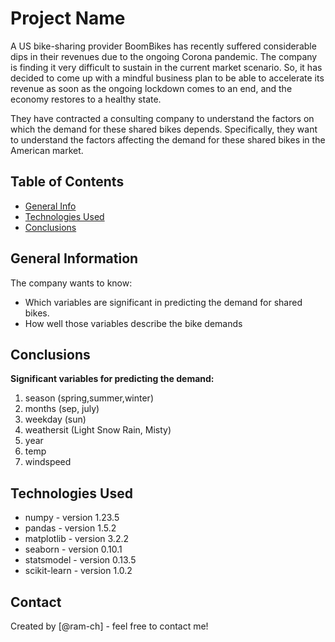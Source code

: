 # Project Name
A US bike-sharing provider BoomBikes has recently suffered considerable dips in their revenues due to the ongoing Corona pandemic. The company is finding it very difficult to sustain in the current market scenario. So, it has decided to come up with a mindful business plan to be able to accelerate its revenue as soon as the ongoing lockdown comes to an end, and the economy restores to a healthy state.

They have contracted a consulting company to understand the factors on which the demand for these shared bikes depends. Specifically, they want to understand the factors affecting the demand for these shared bikes in the American market. 


## Table of Contents
* [General Info](#general-information)
* [Technologies Used](#technologies-used)
* [Conclusions](#conclusions)



## General Information
The company wants to know:   
- Which variables are significant in predicting the demand for shared bikes.
- How well those variables describe the bike demands



## Conclusions
**Significant variables for predicting the demand:**   
1. season (spring,summer,winter)
2. months (sep, july)
3. weekday (sun)
4. weathersit (Light Snow Rain, Misty)
5. year 
6. temp 
7. windspeed



## Technologies Used
- numpy - version 1.23.5
- pandas - version 1.5.2
- matplotlib - version 3.2.2
- seaborn - version 0.10.1
- statsmodel - version 0.13.5
- scikit-learn - version 1.0.2




## Contact
Created by [@ram-ch] - feel free to contact me!
